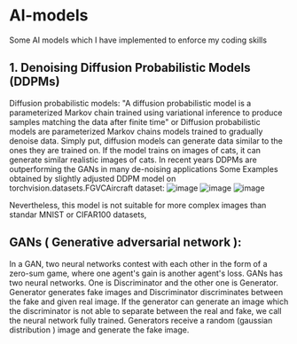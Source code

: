 # AI-models
Some AI models which I have implemented to enforce my coding skills
## 1. Denoising Diffusion Probabilistic Models (DDPMs)
Diffusion probabilistic models:
"A diffusion probabilistic model is a parameterized Markov chain trained using variational inference to produce samples matching the data after finite time" or Diffusion probabilistic models are parameterized Markov chains models trained to gradually denoise data.
Simply put, diffusion models can generate data similar to the ones they are trained on. If the model trains on images of cats, it can generate similar realistic images of cats. In recent years DDPMs are outperforming the GANs in many de-noising applications
Some Examples obtained by slightly adjusted DDPM model on  torchvision.datasets.FGVCAircraft dataset: 
![image](https://github.com/metenes/AI-models/assets/91368249/17d084db-106a-42ce-bea4-312174c1c03e)
![image](https://github.com/metenes/AI-models/assets/91368249/c7637224-a512-4cfb-835b-50fc5769ca2c)
![image](https://github.com/metenes/AI-models/assets/91368249/60daf6fe-3b72-4e52-a111-7afb397dcfb5)

Nevertheless, this model is not suitable for more complex images than standar MNIST or CIFAR100 datasets,
## GANs ( Generative adversarial network ): 
In a GAN, two neural networks contest with each other in the form of a zero-sum game, where one agent's gain is another agent's loss. GANs has two neural networks. One is Discriminator and the other one is Generator. Generator generates fake images and Discriminator discriminates between the fake and given real image. If the generator can generate an image which the discriminator is not able to separate between the real and fake, we call the neural network fully trained. Generators receive a random (gaussian distribution ) image and generate the fake image. 
